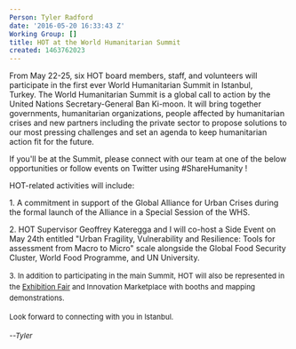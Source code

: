 ```yaml
---
Person: Tyler Radford
date: '2016-05-20 16:33:43 Z'
Working Group: []
title: HOT at the World Humanitarian Summit
created: 1463762023
---
```

<p>From May 22-25, six HOT board members, staff, and volunteers will participate in the first ever World Humanitarian Summit in Istanbul, Turkey.&nbsp;The World Humanitarian Summit is a global call to action by the United Nations Secretary-General Ban Ki-moon. It will bring together governments, humanitarian organizations, people affected by humanitarian crises and new partners including the private sector to propose solutions to our most pressing challenges and set an agenda to keep humanitarian action fit for the future.&nbsp;</p><p>If you'll be at the Summit, please connect with our team at one of the below opportunities or follow events on Twitter using #ShareHumanity !</p><p>HOT-related activities will include:</p><p>1. A commitment in support of the Global Alliance for Urban Crises during the formal launch of the Alliance in a Special Session of the WHS.</p><p>2. HOT Supervisor Geoffrey Kateregga and I will co-host a Side Event on May 24th entitled "Urban Fragility, Vulnerability and Resilience: Tools for assessment from Macro to Micro" scale alongside the Global Food Security Cluster, World Food Programme, and UN University.</p><p><span style="font-size: 13.008px; line-height: 1.538em;">3.&nbsp;</span><span style="font-size: 13.008px; line-height: 20.0063px;">In addition to participating in the main Summit, HOT will also be represented in the&nbsp;</span><a style="font-size: 13.008px; line-height: 20.0063px;" href="http://expo.worldhumanitariansummit.org/">Exhibition Fair</a><span style="font-size: 13.008px; line-height: 20.0063px;">&nbsp;and Innovation Marketplace with booths and mapping demonstrations.</span></p><p><span style="font-size: 13.008px; line-height: 20.0063px;">Look forward to connecting with you in Istanbul.</span></p><p><em><span style="font-size: 13.008px; line-height: 20.0063px;">--Tyler</span></em></p><p>&nbsp;</p>
